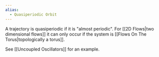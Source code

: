 ```yaml
---
alias:
  - Quasiperiodic Orbit
---
```

A trajectory is quasiperiodic if it is "almost periodic". For [[2D Flows|two dimensional flows]] it can only occur if the system is [[Flows On The Torus|topologically a torus]]. 

See [[Uncoupled Oscillators]] for an example. 